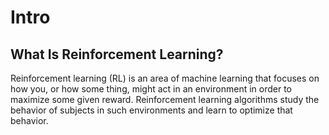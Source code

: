 # Intro

## What Is Reinforcement Learning?
Reinforcement learning (RL) is an area of machine learning that focuses on how you, or how some thing, might act in an environment in order to maximize some given reward. Reinforcement learning algorithms study the behavior of subjects in such environments and learn to optimize that behavior.
